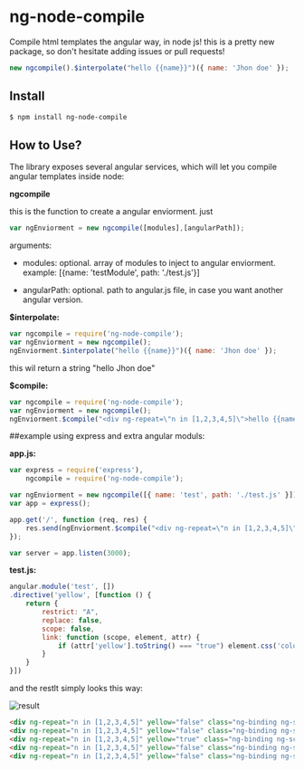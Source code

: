 # ng-node-compile

Compile html templates the angular way, in node js!
this is a pretty new package, so don't hesitate adding issues or pull requests!

```js
new ngcompile().$interpolate("hello {{name}}")({ name: 'Jhon doe' });
```

## Install

```bash
$ npm install ng-node-compile
```

## How to Use?
The library exposes several angular services, which will let you compile angular templates inside node:

**ngcompile**

this is the function to create a angular enviorment. just
```js
var ngEnviorment = new ngcompile([modules],[angularPath]);
```

arguments:

* modules: optional. array of modules to inject to angular enviorment.
  example: [{name: 'testModule', path: './test.js'}]

* angularPath: optional. path to angular.js file, in case you want another angular version.


**$interpolate:**

```js
var ngcompile = require('ng-node-compile');
var ngEnviorment = new ngcompile();
ngEnviorment.$interpolate("hello {{name}}")({ name: 'Jhon doe' });
```

this wil return a string "hello Jhon doe"

**$compile:**

```js
var ngcompile = require('ng-node-compile');
var ngEnviorment = new ngcompile();
ngEnviorment.$compile("<div ng-repeat=\"n in [1,2,3,4,5]\">hello {{name}} {{n}}</div>")({ name: 'Jhon doe' });
```


##example using express and extra angular moduls:

**app.js:**

```js
var express = require('express'),
    ngcompile = require('ng-node-compile');

var ngEnviorment = new ngcompile([{ name: 'test', path: './test.js' }]);
var app = express();

app.get('/', function (req, res) {
    res.send(ngEnviorment.$compile("<div ng-repeat=\"n in [1,2,3,4,5]\" yellow=\"{{n==3}}\">hello {{name}} {{n}}</div>")({ name: 'Jhon doe' }));
});

var server = app.listen(3000);
```
**test.js:**

```js
angular.module('test', [])
.directive('yellow', [function () {
    return {
        restrict: "A",
        replace: false,
        scope: false,
        link: function (scope, element, attr) {
            if (attr['yellow'].toString() === "true") element.css('color', 'yellow')
        }
    }
}])
```

and the restlt simply looks this way:

![result](https://raw.githubusercontent.com/MoLow/ng-node-compile/master/capture.PNG)

```html
<div ng-repeat="n in [1,2,3,4,5]" yellow="false" class="ng-binding ng-scope">hello Jhon doe 1</div>
<div ng-repeat="n in [1,2,3,4,5]" yellow="false" class="ng-binding ng-scope">hello Jhon doe 2</div>
<div ng-repeat="n in [1,2,3,4,5]" yellow="true" class="ng-binding ng-scope" style="color: yellow;">hello Jhon doe 3</div>
<div ng-repeat="n in [1,2,3,4,5]" yellow="false" class="ng-binding ng-scope">hello Jhon doe 4</div>
<div ng-repeat="n in [1,2,3,4,5]" yellow="false" class="ng-binding ng-scope">hello Jhon doe 5</div>
```
